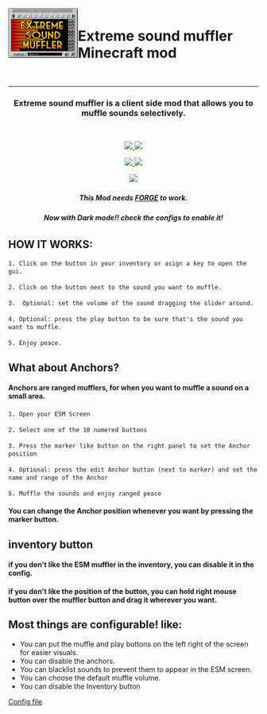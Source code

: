 <img align="left" width="140" height="100" src="src/main/resources/esm_logo.png">
<h1> Extreme sound muffler Minecraft mod</h1>
<br/>

---
<h3 align="center"> Extreme sound muffler is a client side mod that allows you to muffle sounds selectively. </h3> 
<br/>
<p align="center">
  <a href="https://www.curseforge.com/minecraft/mc-mods/extreme-sound-muffler" alt="Downloads">
        <img src="http://cf.way2muchnoise.eu/363363.svg" /> </a>
  <a href="https://www.curseforge.com/minecraft/mc-mods/extreme-sound-muffler" alt="Versions">
        <img src="http://cf.way2muchnoise.eu/versions/363363.svg" /> </a>  
</p>
<p align="center">
  <a href="https://github.com/LeoBeliik/ExtremeSoundMuffler/issues" alt="Issues">
        <img src="https://img.shields.io/github/issues/LeoBeliik/ExtremeSoundMuffler.svg?style=for-the-badge" /> </a>
  <a href="https://github.com/LeoBeliik/ExtremeSoundMuffler/blob/master/LICENSE.txt" alt="License">
        <img src="https://img.shields.io/github/license/LeoBeliik/ExtremeSoundMuffler.svg?style=for-the-badge" /> </a>  
</p>
<p align="center">
  <a href="https://www.paypal.com/donate?hosted_button_id=DEHFBEM67G3KY" alt="Support via PayPal">
        <img src="https://img.shields.io/badge/Donate-PayPal-green.svg" /> </a>
</p>
  
  <h5 align="center"><b>This Mod needs <a href= https://files.minecraftforge.net/net/minecraftforge/forge alt="FORGE"> FORGE</a> to work.</b></h5>

<h6 align="center"><b>Now with Dark mode!! check the configs to enable it!</b></h6>


## HOW IT WORKS:

    1. Click on the button in your inventory or asign a key to open the gui.

    2. Click on the button next to the sound you want to muffle.

    3.  Optional: set the volume of the sound dragging the slider around.

    4. Optional: press the play button to be sure that's the sound you want to muffle.

    5. Enjoy peace.

## What about Anchors?
#### Anchors are ranged mufflers, for when you want to muffle a sound on a small area.

    1. Open your ESM Screen

    2. Select one of the 10 numered buttons

    3. Press the marker like button on the right panel to set the Anchor position

    4. Optional: press the edit Anchor button (next to marker) and set the name and range of the Anchor

    5. Muffle the sounds and enjoy ranged peace

#### You can change the Anchor position whenever you want by pressing the marker button.

## inventory button

#### if you don't like the ESM muffler in the inventory, you can disable it in the config. 
#### if you don't like the position of the button, you can hold right mouse button over the muffler button and drag it wherever you want.

## Most things are configurable! like:

 - You can put the muffle and play buttons on the left right of the screen for easier visuals.
 - You can disable the anchors.
 - You can blacklist sounds to prevent them to appear in the ESM screen.
 - You can choose the default muffle volume.
 - You can disable the Inventory button

<a href= https://github.com/LeoBeliik/ExtremeSoundMuffler/blob/master/Default_Config_At_3.15%2B.toml> Config file</a>
